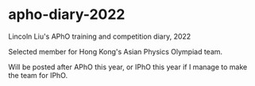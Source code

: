 # apho-diary-2022
Lincoln Liu's APhO training and competition diary, 2022

Selected member for Hong Kong's Asian Physics Olympiad team.

Will be posted after APhO this year, or IPhO this year if I manage to make the team for IPhO.

